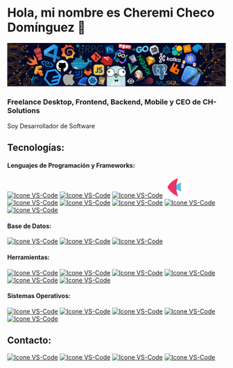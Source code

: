 # Hola, mi nombre es Cheremi Checo Domínguez 👋

<img src="header.png">

### Freelance Desktop, Frontend, Backend, Mobile y CEO de CH-Solutions
Soy Desarrollador de Software

## Tecnologías:

#### Lenguajes de Programación y Frameworks:
  [<img height="48px" width="48px" alt="Icone VS-Code" src="https://skillicons.dev/icons?i=python"/>](https://www.python.org/)
  [<img height="48px" width="48px" alt="Icone VS-Code" src="https://skillicons.dev/icons?i=qt"/>](https://www.qt.io/)
  [<img height="48px" width="48px" alt="Icone VS-Code" src="CustomTkinter.ico"/>](https://customtkinter.tomschimansky.com/)
  [<img height="48px" width="48px" alt="Icone VS-Code" src="flet.svg"/>](https://flet.dev/)
  [<img height="48px" width="48px" alt="Icone VS-Code" src="https://skillicons.dev/icons?i=flask"/>](https://flask.palletsprojects.com/)
  [<img height="48px" width="48px" alt="Icone VS-Code" src="https://skillicons.dev/icons?i=django"/>](https://www.djangoproject.com/)
  [<img height="48px" width="48px" alt="Icone VS-Code" src="https://skillicons.dev/icons?i=bootstrap"/>](https://getbootstrap.com/)
  [<img height="48px" width="48px" alt="Icone VS-Code" src="https://skillicons.dev/icons?i=html"/>](https://developer.mozilla.org/en-US/docs/Web/HTML)
  [<img height="48px" width="48px" alt="Icone VS-Code" src="https://skillicons.dev/icons?i=css"/>](https://developer.mozilla.org/en-US/docs/Web/CSS)

#### Base de Datos:
  [<img height="48px" width="48px" alt="Icone VS-Code" src="https://skillicons.dev/icons?i=sqlite"/>](https://www.sqlite.org/)
  [<img height="48px" width="48px" alt="Icone VS-Code" src="https://skillicons.dev/icons?i=mysql"/>](https://www.mysql.com/)
  [<img height="48px" width="48px" alt="Icone VS-Code" src="access.ico"/>](https://www.microsoft.com/es-es/microsoft-365/access)

#### Herramientas:
  [<img height="48px" width="48px" alt="Icone VS-Code" src="https://skillicons.dev/icons?i=figma"/>](https://www.figma.com/)
  [<img height="48px" width="48px" alt="Icone VS-Code" src="https://skillicons.dev/icons?i=vscode"/>](https://code.visualstudio.com/)
  [<img height="48px" width="48px" alt="Icone VS-Code" src="https://skillicons.dev/icons?i=github"/>](https://github.com/)
  [<img height="48px" width="48px" alt="Icone VS-Code" src="https://skillicons.dev/icons?i=git"/>](https://git-scm.com/)
  [<img height="48px" width="48px" alt="Icone VS-Code" src="qt_designer.ico"/>](https://build-system.fman.io/)
  [<img height="48px" width="48px" alt="Icone VS-Code" src="https://skillicons.dev/icons?i=anaconda"/>](https://www.anaconda.com/)

#### Sistemas Operativos:
  [<img height="48px" width="48px" alt="Icone VS-Code" src="https://skillicons.dev/icons?i=windows"/>](https://www.microsoft.com/es-es/windows)
  [<img height="48px" width="48px" alt="Icone VS-Code" src="https://skillicons.dev/icons?i=linux"/>](https://www.kernel.org/)
  [<img height="48px" width="48px" alt="Icone VS-Code" src="https://skillicons.dev/icons?i=arch"/>](https://archlinux.org/)
  [<img height="48px" width="48px" alt="Icone VS-Code" src="https://skillicons.dev/icons?i=debian"/>](https://www.debian.org/)
  [<img height="48px" width="48px" alt="Icone VS-Code" src="https://skillicons.dev/icons?i=ubuntu"/>](https://ubuntu.com/)
<br>

## Contacto:
  [<img height="48px" width="48px" alt="Icone VS-Code" src="https://skillicons.dev/icons?i=gmail"/>](mailto:cheremycheco@gmail.com)
  [<img height="48px" width="48px" alt="Icone VS-Code" src="https://skillicons.dev/icons?i=linkedin"/>](https://www.linkedin.com/in/cheremichecodominguez/)
  [<img height="48px" width="48px" alt="Icone VS-Code" src="https://skillicons.dev/icons?i=instagram"/>](https://www.instagram.com/cheremycheco/)
  [<img height="48px" width="48px" alt="Icone VS-Code" src="https://skillicons.dev/icons?i=github"/>](https://github.com/arcanus47)
  
